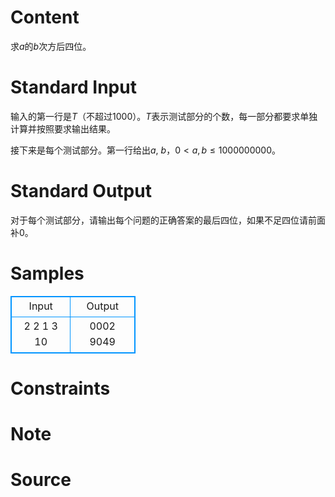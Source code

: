 
# Content

求$a$的$b$次方后四位。

# Standard Input

输入的第一行是$T$（不超过$1000$）。$T$表示测试部分的个数，每一部分都要求单独计算并按照要求输出结果。

接下来是每个测试部分。第一行给出$a$, $b$，$0 < a,b\leq 1000000000$。

# Standard Output

对于每个测试部分，请输出每个问题的正确答案的最后四位，如果不足四位请前面补$0$。

# Samples

<style>
        table,table tr th, table tr td { border:1px solid #0094ff; }
        table { width: 200px; min-height: 25px; line-height: 25px; text-align: center; border-collapse: collapse;}   
    </style>
<table>
	<tr>
		<td>Input</td>
		<td>Output</td>
	</tr>
<tr><td>2
2 1
3 10</td><td>0002
9049</td></tr></table>


# Constraints



# Note



# Source


